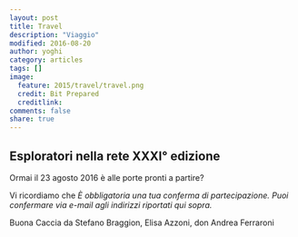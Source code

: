 ```yaml
---
layout: post
title: Travel
description: "Viaggio"
modified: 2016-08-20
author: yoghi
category: articles
tags: []
image:
  feature: 2015/travel/travel.png
  credit: Bit Prepared
  creditlink:
comments: false
share: true
---
```


## Esploratori nella rete XXXI° edizione

Ormai il 23 agosto 2016 è alle porte pronti a partire? 

Vi ricordiamo che *È obbligatoria una tua conferma di partecipazione. Puoi confermare via e-mail agli indirizzi riportati qui sopra.*

Buona Caccia da
Stefano Braggion, Elisa Azzoni, don Andrea Ferraroni